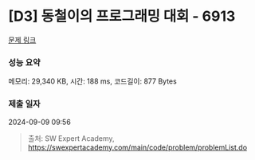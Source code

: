 # [D3] 동철이의 프로그래밍 대회 - 6913 

[문제 링크](https://swexpertacademy.com/main/code/problem/problemDetail.do?contestProbId=AWicMVWKTuMDFAUL) 

### 성능 요약

메모리: 29,340 KB, 시간: 188 ms, 코드길이: 877 Bytes

### 제출 일자

2024-09-09 09:56



> 출처: SW Expert Academy, https://swexpertacademy.com/main/code/problem/problemList.do